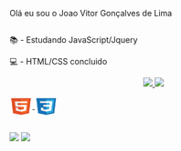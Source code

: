 Olá eu sou o Joao Vitor Gonçalves de Lima
##
📚 - Estudando JavaScript/Jquery

💻 - HTML/CSS concluido

<div align="center">
  <a href="https://github.com/github.com/JoaoVitorGL23">
  <img height="180em" src="https://github-readme-stats.vercel.app/api?username=JoaoVitorGL23&show_icons=true&theme=dark&include_all_commits=true&count_private=true"/>
  <img height="180em" src="https://github-readme-stats.vercel.app/api/top-langs/?username=JoaoVitorGL23&layout=compact&langs_count=7&theme=dark"/>
</div>
<div style="display: inline_block"><br>

  <img align="center" alt="Rafa-HTML" height="30" width="40" src="https://raw.githubusercontent.com/devicons/devicon/master/icons/html5/html5-original.svg">
  <img align="center" alt="Rafa-CSS" height="30" width="40" src="https://raw.githubusercontent.com/devicons/devicon/master/icons/css3/css3-original.svg">

</div>
  
  ##
 
<div> 
  <a href="https://instagram.com/joaovitorgl_" target="_blank"><img src="https://img.shields.io/badge/-Instagram-%23E4405F?style=for-the-badge&logo=instagram&logoColor=white" target="_blank"></a>
  <a href = "mailto:JoaoVitorGL231202@outlook.com"><img src="https://img.shields.io/badge/-Gmail-%23333?style=for-the-badge&logo=gmail&logoColor=white" target="_blank"></a>

